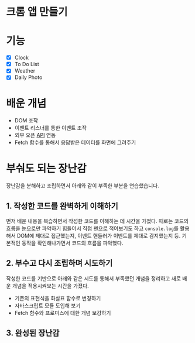 # 크롬 앱 만들기

# 기능

- [x] Clock
- [x] To Do List
- [x] Weather
- [x] Daily Photo

# 배운 개념

- DOM 조작
- 이벤트 리스너를 통한 이벤트 조작
- 외부 오픈 [API](https://openweathermap.org/) 연동
- Fetch 함수를 통해서 응답받은 데이터를 화면에 그려주기

# 부숴도 되는 장난감

장난감을 분해하고 조립하면서 아래와 같이 부족한 부분을 연습했습니다.

## 1. 작성한 코드를 완벽하게 이해하기

먼저 배운 내용을 복습하면서 작성한 코드를 이해하는 데 시간을 가졌다. 때로는 코드의 흐름을 눈으로만 파악하기 힘들어서 직접 펜으로 적어보기도 하고 `console.log`를 활용해서 DOM에 제대로 접근했는지, 이벤트 핸들러가 이벤트를 제대로 감지했는지 등. 기본적인 동작을 확인해나가면서 코드의 흐름을 파악했다.

## 2. 부수고 다시 조립하며 시도하기

작성한 코드를 기반으로 아래와 같은 시도를 통해서 부족했던 개념을 정리하고 새로 배운 개념을 적용시켜보는 시간을 가졌다.

- 기존의 표현식을 화살표 함수로 변경하기
- 자바스크립트 모듈 도입해 보기
- Fetch 함수와 프로미스에 대한 개념 보강하기

## 3. 완성된 장난감

